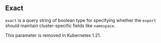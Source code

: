 ## Exact

`exact` is a query string of boolean type for specifying whether the `export`
should maintain cluster-specific fields like `namespace`. 

This parameter is removed in Kubernetes 1.21.
